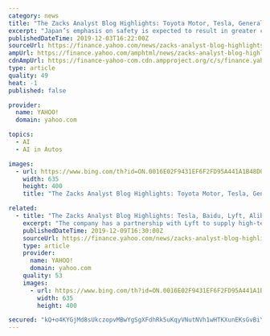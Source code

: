 ```yaml
---
category: news
title: "The Zacks Analyst Blog Highlights: Toyota Motor, Tesla, General Motors, Alphabet and NVIDIA"
excerpt: "Japan’s emphasis on safety is expected to result in greater consumer acceptance of driverless cars. We believe that the proper implementation of government policies and adoption of technologies like artificial intelligence, sensor fusion, V2X communication and Internet of Things among others will aid Japan-based carmakers to unleash the full ..."
publishedDateTime: 2019-12-03T16:22:00Z
sourceUrl: https://finance.yahoo.com/news/zacks-analyst-blog-highlights-toyota-144902632.html
ampUrl: https://finance.yahoo.com/amphtml/news/zacks-analyst-blog-highlights-toyota-144902632.html
cdnAmpUrl: https://finance-yahoo-com.cdn.ampproject.org/c/s/finance.yahoo.com/amphtml/news/zacks-analyst-blog-highlights-toyota-144902632.html
type: article
quality: 49
heat: -1
published: false

provider:
  name: YAHOO!
  domain: yahoo.com

topics:
  - AI
  - AI in Autos

images:
  - url: https://www.bing.com/th?id=ON.0016E02F9431EF6F2FD95A441A1B48D0
    width: 635
    height: 400
    title: "The Zacks Analyst Blog Highlights: Toyota Motor, Tesla, General Motors, Alphabet and NVIDIA"

related:
  - title: "The Zacks Analyst Blog Highlights: Tesla, Baidu, Lyft, Alibaba and Intel"
    excerpt: "The company has a partnership with Lyft to supply high-tech kits that turn vehicles into self-driving cars. Additionally, Ford expects to launch Level 4 vehicles in 2021. Baidu and Volvo have also partnered to launch Level 4 vehicles in the same year. Further, Elon Musk has stated that Tesla will have Level 5 electric vehicles ready by 2020."
    publishedDateTime: 2019-12-09T16:30:00Z
    sourceUrl: https://finance.yahoo.com/news/zacks-analyst-blog-highlights-tesla-151903956.html
    type: article
    provider:
      name: YAHOO!
      domain: yahoo.com
    quality: 53
    images:
      - url: https://www.bing.com/th?id=ON.0016E02F9431EF6F2FD95A441A1B48D0
        width: 635
        height: 400

secured: "kQ+o4KYGjMd8sUkczopvMBwYgSgXFdhRk5uKqyVNutNVh1wHTKXunEKsGvBiYHQhX5crwLogNTSZZsT3zh+gGsJOgNMhe/HDeLv5O2DmSKToYcp3DOXtV9ivgs035C/r7hOysMc+AfaNTN7wZM6zZhKhFcaesAtbax31y9lxiQhl2T5mYyLsfhZ7FGZCtrHWl26657+ty5BetyTx/e5StkfpO19pDQ4iFnMBL/MJTktlGPQ/JEo8iTZumgkE7fohNtMMPz8nvDmEzLEnEE8TRQ==;DuTucwNgwi4F9JNifQmYuA=="
---
```


